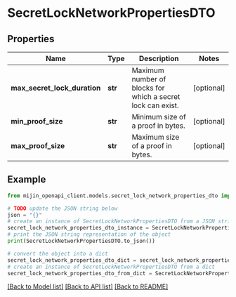 # SecretLockNetworkPropertiesDTO


## Properties

Name | Type | Description | Notes
------------ | ------------- | ------------- | -------------
**max_secret_lock_duration** | **str** | Maximum number of blocks for which a secret lock can exist. | [optional] 
**min_proof_size** | **str** | Minimum size of a proof in bytes. | [optional] 
**max_proof_size** | **str** | Maximum size of a proof in bytes. | [optional] 

## Example

```python
from mijin_openapi_client.models.secret_lock_network_properties_dto import SecretLockNetworkPropertiesDTO

# TODO update the JSON string below
json = "{}"
# create an instance of SecretLockNetworkPropertiesDTO from a JSON string
secret_lock_network_properties_dto_instance = SecretLockNetworkPropertiesDTO.from_json(json)
# print the JSON string representation of the object
print(SecretLockNetworkPropertiesDTO.to_json())

# convert the object into a dict
secret_lock_network_properties_dto_dict = secret_lock_network_properties_dto_instance.to_dict()
# create an instance of SecretLockNetworkPropertiesDTO from a dict
secret_lock_network_properties_dto_from_dict = SecretLockNetworkPropertiesDTO.from_dict(secret_lock_network_properties_dto_dict)
```
[[Back to Model list]](../README.md#documentation-for-models) [[Back to API list]](../README.md#documentation-for-api-endpoints) [[Back to README]](../README.md)


